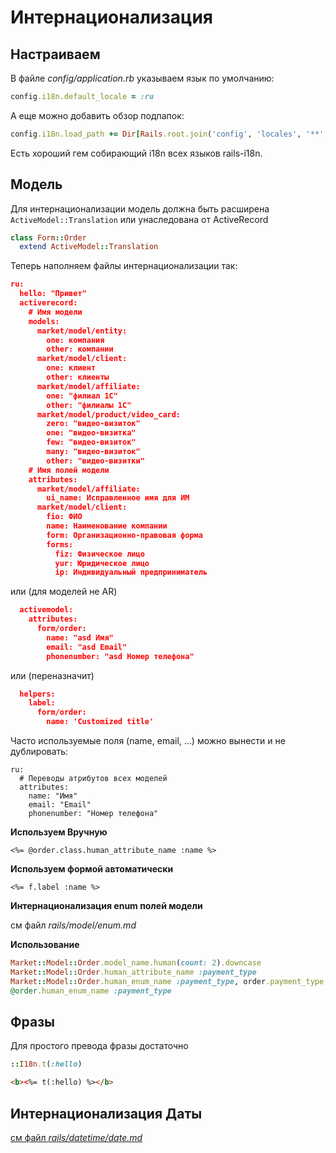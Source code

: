 # Интернационализация

## Настраиваем

В файле _config/application.rb_ указываем язык по умолчанию:

```ruby
config.i18n.default_locale = :ru
```

А еще можно добавить обзор подпапок:

```ruby
config.i18n.load_path += Dir[Rails.root.join('config', 'locales', '**', '*.{rb,yml}')]
```

Есть хороший гем собирающий i18n всех языков rails-i18n.


## Модель

Для интернационализации модель должна быть расширена `ActiveModel::Translation` или унаследована от ActiveRecord

```ruby
class Form::Order
  extend ActiveModel::Translation
```

Теперь наполняем файлы интернационализации так:

```json
ru:
  hello: "Привет"
  activerecord:
    # Имя модели
    models:
      market/model/entity:
        one: компания
        other: компании
      market/model/client:
        one: клиент
        other: клиенты
      market/model/affiliate:
        one: "филиал 1С"
        other: "филиалы 1С"
      market/model/product/video_card:
        zero: "видео-визиток"
        one: "видео-визитка"
        few: "видео-визиток"
        many: "видео-визиток"
        other: "видео-визитки"
    # Имя полей модели
    attributes:
      market/model/affiliate:
        ui_name: Исправленное имя для ИМ
      market/model/client:
        fio: ФИО
        name: Наименование компании
        form: Организационно-правовая форма
        forms:
          fiz: Физическое лицо
          yur: Юридическое лицо
          ip: Индивидуальный предприниматель
```

или (для моделей не AR)

```json
  activemodel:
    attributes:
      form/order:
        name: "asd Имя"
        email: "asd Email"
        phonenumber: "asd Номер телефона"
```

или (переназначит)

```json
  helpers:
    label:
      form/order:
        name: 'Customized title'
```

Часто используемые поля (name, email, …) можно вынести и не дублировать:

```
ru:
  # Переводы атрибутов всех моделей
  attributes:
    name: "Имя"
    email: "Email"
    phonenumber: "Номер телефона"
```

__Используем Вручную__

`<%= @order.class.human_attribute_name :name %>`

__Используем формой автоматически__

`<%= f.label :name %>`

__Интернационализация enum полей модели__

см файл _rails/model/enum.md_

__Использование__

```ruby
Market::Model::Order.model_name.human(count: 2).downcase
Market::Model::Order.human_attribute_name :payment_type
Market::Model::Order.human_enum_name :payment_type, order.payment_type.to_sym
@order.human_enum_name :payment_type
```


## Фразы

Для простого превода фразы достаточно

```ruby
::I18n.t(:hello)
```
```html
<b><%= t(:hello) %></b>
```


## Интернационализация Даты

[см файл _rails/datetime/date.md_](../datetime/date.md)
